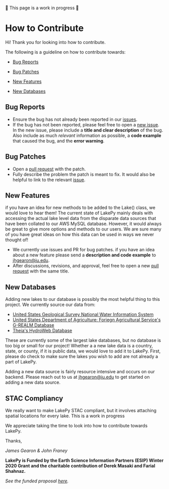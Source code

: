 :construction: This page is a work in progress :construction:
# How to Contribute

Hi! Thank you for looking into how to contribute. 

The following is a guideline on how to contribute towards:

- [Bug Reports](#bug-reports)

- [Bug Patches](#bug-patches)

- [New Features](#new-features)

- [New Databases](#new-databases)

## Bug Reports

- Ensure the bug has not already been reported in our [issues](https://github.com/ESIPFed/LakePy/issues).
- If the bug has not been reported, please feel free to open a [new issue](https://github.com/ESIPFed/LakePy/issues/new).
In the new issue, please include a **title and clear description** of the bug. 
  Also include as much *relevant* information as possible, a **code example** 
  that caused the bug, and the **error warning**.
  
## Bug Patches
- Open a [pull request](https://github.com/ESIPFed/LakePy/compare) with the patch.
- Fully describe the problem the patch is meant to fix. It would also be helpful to 
link to the relevant [issue](https://github.com/ESIPFed/LakePy/issues).

## New Features
if you have an idea for new methods to be added to the Lake() class, we would love to hear them!
The current state of LakePy mainly deals with accessing the actual lake level data from the disparate
data sources that have been collated to our AWS MySQL database. However, it would always be great to give
more options and methods to our users. We are sure many of you have great ideas on how this data can be used in ways we
never thought of!

- We currently use issues and PR for bug patches. if you have an idea about a new feature please send a **description
and code example** to [jhgearon@iu.edu](mailto:jhgearon@iu.edu).
- After discussions, revisions, and approval, feel free to open a new
  [pull request](https://github.com/ESIPFed/LakePy/compare) with the same title.
  
## New Databases
Adding new lakes to our database is possibly the most helpful thing to this project. We currently source our data from:

- [United States Geological Survey National Water Information System](https://waterdata.usgs.gov/nwis)
- [United States Department of Agriculture: Foriegn Agricultural Service's G-REALM Database](https://ipad.fas.usda.gov/cropexplorer/global_reservoir/)
- [Theia's HydroWeb Database](http://hydroweb.theia-land.fr/)

These are currently some of the largest lake databases, but no database is too big or small for our project! Whether a
a new lake data is a country, state, or county, if it is public data, we would love to add it to LakePy. First, please
do check to make sure the lakes you wish to add are not already a part of LakePy.

Adding a new data source is fairly resource intensive and occurs on our backend. Please reach out to us at
[jhgearon@iu.edu](mailto:jhgearon@iu.edu) to get started on adding a new data source.

## STAC Compliancy
We really want to make LakePy STAC compliant, but it involves attaching spatial locations for every lake.
This is a work in progress

We appreciate taking the time to look into how to contribute towards LakePy.

Thanks,

*James Gearon & John Franey*

**LakePy is Funded by the Earth Science Information Partners (ESIP) Winter 2020 Grant and the charitable contribution of Derek Masaki and Farial Shahnaz.**

_See the funded proposal [here](https://www.esipfed.org/wp-content/uploads/2020/04/Gearon.pdf)._